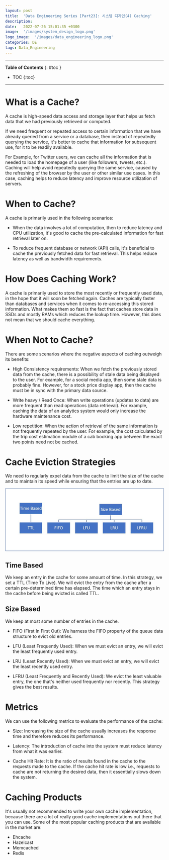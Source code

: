 ```yaml
---
layout: post
title:  'Data Engineering Series [Part23]: 시스템 디자인(4) Caching'
description: 
date:   2022-07-26 15:01:35 +0300
image:  '/images/system_design_logo.png'
logo_image:  '/images/data_engineering_logo.png'
categories: DE
tags: Data_Engineering
---
```

---

**Table of Contents**
{: #toc }
*  TOC
{:toc}

---

# What is a Cache?
A cache is high-speed data access and storage layer that helps us fetch data that we had previously retrieved or computed.  

If we need frequent or repeated access to certain information that we have already queried from a service or a database, then instead of repeatedly querying the service, it's better to cache that information for subsequent use, for it to be readily available.  

For Example, for Twitter users, we can cache all the information that is needed to load the homepage of a user (like followers, tweets, etc.). Caching will help avoid repeatedly querying the same service, caused by the refreshing of the browser by the user or other similar use cases. In this case, caching helps to reduce latency and improve resource utilization of servers.  



# When to Cache?
A cache is primarily used in the following scenarios:  

- When the data involves a lot of computation, then to reduce latency and CPU utilization, it's good to cache the pre-calculated information for fast retrieval later on.

- To reduce frequent database or network (API) calls, it's beneficial to cache the previously fetched data for fast retrieval. This helps reduce latency as well as bandwidth requirements.


# How Does Caching Work?

A cache is primarily used to store the most recently or frequently used data, in the hope that it will soon be fetched again. Caches are typically faster than databases and services when it comes to re-accessing this stored information. What makes them so fast is the fact that caches store data in SSDs and mostly RAMs which reduces the lookup time. However, this does not mean that we should cache everything.  



# When Not to Cache?
There are some scenarios where the negative aspects of caching outweigh its benefits:  

- High Consistency requirements: When we fetch the previously stored data from the cache, there is a possibility of stale data being displayed to the user. For example, for a social media app, then some stale data is probably fine. However, for a stock price display app, then the cache must be in sync with the primary data source.  

- Write heavy / Read Once: When write operations (updates to data) are more frequent than read operations (data retrieval). For example, caching the data of an analytics system would only increase the hardware maintenance cost.  

- Low repetition: When the action of retrieval of the same information is not frequently repeated by the user. For example, the cost calculated by the trip cost estimation module of a cab booking app between the exact two points need not be cached.  

# Cache Eviction Strategies
We need to regularly expel data from the cache to limit the size of the cache and to maintain its speed while ensuring that the entries are up to date.  

![](/images/system_design_12.png)

## Time Based

We keep an entry in the cache for some amount of time. In this strategy, we set a TTL (Time To Live). We will evict the entry from the cache after a certain pre-determined time has elapsed. The time which an entry stays in the cache before being evicted is called TTL.  

## Size Based

We keep at most some number of entries in the cache.  

- FIFO (First In First Out): We harness the FIFO property of the queue data structure to evict old entries.

- LFU (Least Frequently Used): When we must evict an entry, we will evict the least frequently used entry.

- LRU (Least Recently Used): When we must evict an entry, we will evict the least recently used entry.

- LFRU (Least Frequently and Recently Used): We evict the least valuable entry, the one that's neither used frequently nor recently. This strategy gives the best results.


# Metrics
We can use the following metrics to evaluate the performance of the cache:  

- Size: Increasing the size of the cache usually increases the response time and therefore reduces its performance.

- Latency: The introduction of cache into the system must reduce latency from what it was earlier.

- Cache Hit Rate: It is the ratio of results found in the cache to the requests made to the cache. If the cache hit rate is low i.e., requests to cache are not returning the desired data, then it essentially slows down the system.

# Caching Products

It's usually not recommended to write your own cache implementation, because there are a lot of really good cache implementations out there that you can use. Some of the most popular caching products that are available in the market are:  

- Ehcache
- Hazelcast
- Memcached
- Redis